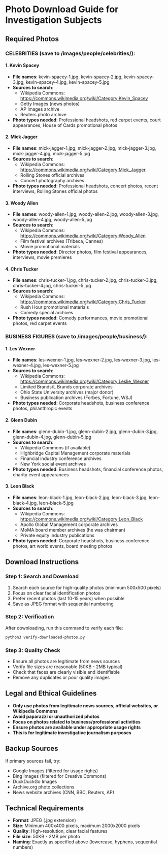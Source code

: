 # Photo Download Guide for Investigation Subjects

## Required Photos

### CELEBRITIES (save to /images/people/celebrities/):

#### 1. Kevin Spacey
- **File names**: kevin-spacey-1.jpg, kevin-spacey-2.jpg, kevin-spacey-3.jpg, kevin-spacey-4.jpg, kevin-spacey-5.jpg
- **Sources to search**:
  - Wikipedia Commons: https://commons.wikimedia.org/wiki/Category:Kevin_Spacey
  - Getty Images (news photos)
  - AP Images archive
  - Reuters photo archive
- **Photo types needed**: Professional headshots, red carpet events, court appearances, House of Cards promotional photos

#### 2. Mick Jagger  
- **File names**: mick-jagger-1.jpg, mick-jagger-2.jpg, mick-jagger-3.jpg, mick-jagger-4.jpg, mick-jagger-5.jpg
- **Sources to search**:
  - Wikipedia Commons: https://commons.wikimedia.org/wiki/Category:Mick_Jagger
  - Rolling Stones official archives
  - Concert photography archives
- **Photo types needed**: Professional headshots, concert photos, recent interviews, Rolling Stones official photos

#### 3. Woody Allen
- **File names**: woody-allen-1.jpg, woody-allen-2.jpg, woody-allen-3.jpg, woody-allen-4.jpg, woody-allen-5.jpg  
- **Sources to search**:
  - Wikipedia Commons: https://commons.wikimedia.org/wiki/Category:Woody_Allen
  - Film festival archives (Tribeca, Cannes)
  - Movie promotional materials
- **Photo types needed**: Director photos, film festival appearances, interviews, movie premieres

#### 4. Chris Tucker
- **File names**: chris-tucker-1.jpg, chris-tucker-2.jpg, chris-tucker-3.jpg, chris-tucker-4.jpg, chris-tucker-5.jpg
- **Sources to search**:
  - Wikipedia Commons: https://commons.wikimedia.org/wiki/Category:Chris_Tucker
  - Rush Hour promotional materials
  - Comedy special archives
- **Photo types needed**: Comedy performances, movie promotional photos, red carpet events

### BUSINESS FIGURES (save to /images/people/business/):

#### 1. Les Wexner
- **File names**: les-wexner-1.jpg, les-wexner-2.jpg, les-wexner-3.jpg, les-wexner-4.jpg, les-wexner-5.jpg
- **Sources to search**:
  - Wikipedia Commons: https://commons.wikimedia.org/wiki/Category:Leslie_Wexner
  - Limited Brands/L Brands corporate archives
  - Ohio State University archives (major donor)
  - Business publication archives (Forbes, Fortune, WSJ)
- **Photo types needed**: Corporate headshots, business conference photos, philanthropic events

#### 2. Glenn Dubin
- **File names**: glenn-dubin-1.jpg, glenn-dubin-2.jpg, glenn-dubin-3.jpg, glenn-dubin-4.jpg, glenn-dubin-5.jpg
- **Sources to search**:
  - Wikipedia Commons (if available)
  - Highbridge Capital Management corporate materials
  - Financial industry conference archives
  - New York social event archives
- **Photo types needed**: Business headshots, financial conference photos, charity event appearances

#### 3. Leon Black
- **File names**: leon-black-1.jpg, leon-black-2.jpg, leon-black-3.jpg, leon-black-4.jpg, leon-black-5.jpg
- **Sources to search**:
  - Wikipedia Commons: https://commons.wikimedia.org/wiki/Category:Leon_Black
  - Apollo Global Management corporate archives
  - MoMA board member archives (he was chairman)
  - Private equity industry publications
- **Photo types needed**: Corporate headshots, business conference photos, art world events, board meeting photos

## Download Instructions

### Step 1: Search and Download
1. Search each source for high-quality photos (minimum 500x500 pixels)
2. Focus on clear facial identification photos
3. Prefer recent photos (last 10-15 years) when possible
4. Save as JPEG format with sequential numbering

### Step 2: Verification
After downloading, run this command to verify each file:
```bash
python3 verify-downloaded-photos.py
```

### Step 3: Quality Check
- Ensure all photos are legitimate from news sources
- Verify file sizes are reasonable (50KB - 2MB typical)
- Check that faces are clearly visible and identifiable
- Remove any duplicates or poor quality images

## Legal and Ethical Guidelines

- **Only use photos from legitimate news sources, official websites, or Wikipedia Commons**
- **Avoid paparazzi or unauthorized photos**
- **Focus on photos related to business/professional activities**
- **Ensure photos are available under appropriate usage rights**
- **This is for legitimate investigative journalism purposes**

## Backup Sources

If primary sources fail, try:
- Google Images (filtered for usage rights)
- Bing Images (filtered for Creative Commons)
- DuckDuckGo Images
- Archive.org photo collections
- News website archives (CNN, BBC, Reuters, AP)

## Technical Requirements

- **Format**: JPEG (.jpg extension)
- **Size**: Minimum 400x400 pixels, maximum 2000x2000 pixels
- **Quality**: High-resolution, clear facial features
- **File size**: 50KB - 2MB per photo
- **Naming**: Exactly as specified above (lowercase, hyphens, sequential numbers)